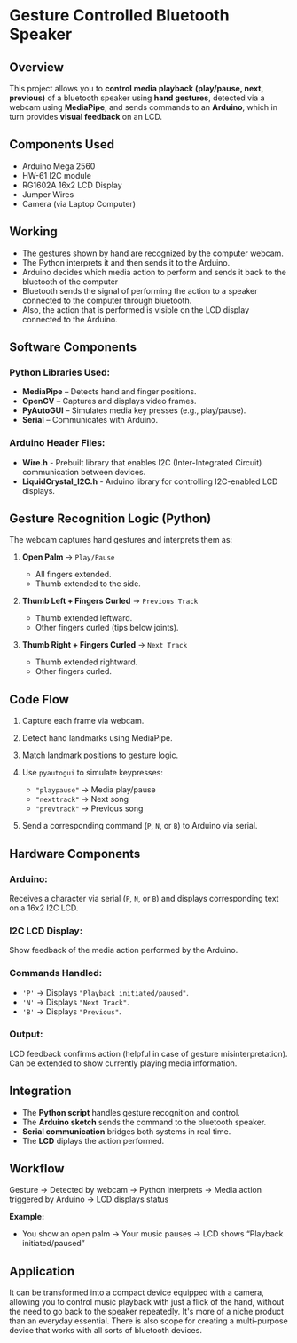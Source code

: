 # Gesture Controlled Bluetooth Speaker

## Overview

This project allows you to **control media playback (play/pause, next, previous)** of a bluetooth speaker using **hand gestures**, detected via a webcam using **MediaPipe**, and sends commands to an **Arduino**, which in turn provides **visual feedback** on an LCD.

## Components Used
* Arduino Mega 2560
* HW-61 I2C module
* RG1602A 16x2 LCD Display
* Jumper Wires
* Camera (via Laptop Computer)

## Working

* The gestures shown by hand are recognized by the computer webcam. 
* The Python interprets it and then sends it to the Arduino.
* Arduino decides which media action to perform and sends it back to the bluetooth of the computer
* Bluetooth sends the signal of performing the action to a speaker connected to the computer through bluetooth.
* Also, the action that is performed is visible on the LCD display connected to the Arduino.


## Software Components 

### Python Libraries Used:

* **MediaPipe** – Detects hand and finger positions.
* **OpenCV** – Captures and displays video frames.
* **PyAutoGUI** – Simulates media key presses (e.g., play/pause).
* **Serial** – Communicates with Arduino.

### Arduino Header Files:

* **Wire.h** - Prebuilt library that enables I2C (Inter-Integrated Circuit) communication between devices.
* **LiquidCrystal_I2C.h** - Arduino library for controlling I2C-enabled LCD displays.

## Gesture Recognition Logic (Python)

The webcam captures hand gestures and interprets them as:

1. **Open Palm** → `Play/Pause`

   * All fingers extended.
   * Thumb extended to the side.

2. **Thumb Left + Fingers Curled** → `Previous Track`

   * Thumb extended leftward.
   * Other fingers curled (tips below joints).

3. **Thumb Right + Fingers Curled** → `Next Track`

   * Thumb extended rightward.
   * Other fingers curled.

## Code Flow

1. Capture each frame via webcam.
2. Detect hand landmarks using MediaPipe.
3. Match landmark positions to gesture logic.
4. Use `pyautogui` to simulate keypresses:

   * `"playpause"` → Media play/pause
   * `"nexttrack"` → Next song
   * `"prevtrack"` → Previous song
5. Send a corresponding command (`P`, `N`, or `B`) to Arduino via serial.


## Hardware Components

### Arduino:

Receives a character via serial (`P`, `N`, or `B`) and displays corresponding text on a 16x2 I2C LCD.

### I2C LCD Display:

Show feedback of the media action performed by the Arduino.

### Commands Handled:

* `'P'` → Displays `"Playback initiated/paused"`.
* `'N'` → Displays `"Next Track"`.
* `'B'` → Displays `"Previous"`.

### Output:

LCD feedback confirms action (helpful in case of gesture misinterpretation).
Can be extended to show currently playing media information.

## Integration

* The **Python script** handles gesture recognition and control.
* The **Arduino sketch** sends the command to the bluetooth speaker.
* **Serial communication** bridges both systems in real time.
* The **LCD** diplays the action performed.


## Workflow

Gesture → Detected by webcam → Python interprets → Media action triggered by Arduino → LCD displays status

**Example:** 

* You show an open palm → Your music pauses → LCD shows “Playback initiated/paused”


## Application 

It can be transformed into a compact device equipped with a camera, allowing you to control music playback with just a flick of the hand, without the need to go back to the speaker repeatedly.
It's more of a niche product than an everyday essential. There is also scope for creating a multi-purpose device that works with all sorts of bluetooth devices.
